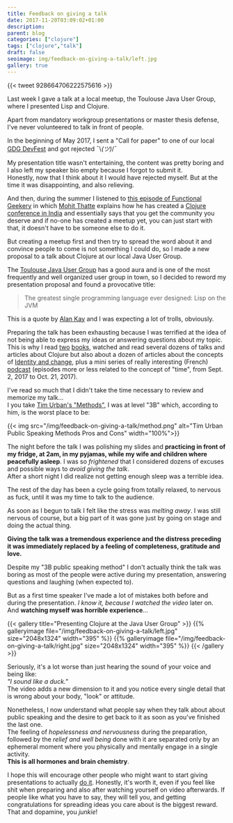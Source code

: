```yaml
---
title: Feedback on giving a talk
date: 2017-11-20T03:09:02+01:00
description:
parent: blog
categories: ["clojure"]
tags: ["clojure","talk"]
draft: false
seoimage: img/feedback-on-giving-a-talk/left.jpg
gallery: true
---
```


{{< tweet 928664706222575616 >}}

Last week I gave a talk at a local meetup, the Toulouse Java User Group,
where I presented Lisp and Clojure.

Apart from mandatory workgroup presentations or master thesis defense, I've
never volunteered to talk in front of people.

In the beginning of May 2017, I sent a "Call for paper" to one of our local
[GDG DevFest](https://devfesttoulouse.fr/) and got rejected ¯\\_(ツ)_/¯

My presentation title wasn't entertaining, the content was pretty boring and
I also left my speaker bio empty because I forgot to submit it.  
Honestly, now that I think about it I would have rejected myself. But at
the time it was disappointing, and also relieving.

And then, during the summer I listened to
[this episode of Functional Geekery][fn-geekery] in which
[Mohit Thatte][mohitthatte] explains how he has created a
[Clojure conference in India][inclojure] and essentially says that you get
the community you deserve and if no-one has created a meetup yet, you can
just start with that, it doesn't have to be someone else to do it.

But creating a meetup first and then try to spread the word about it and
convince people to come is not something I could do, so I made a new
proposal to a talk about Clojure at our local Java User Group.

The [Toulouse Java User Group][toulousejug] has a good aura and is one of the
most frequently and well organized user group in town, so I decided to
reword my presentation proposal and found a provocative title:

> The greatest single programming language ever designed: Lisp on the JVM

This is a quote by [Alan Kay][alankay] and I was expecting a lot of trolls,
obviously.

Preparing the talk has been exhausting because I was terrified at the idea
of not being able to express my ideas or answering questions about my topic.  
This is why I read [two][clj-in-action] [books][joy-of-clj], watched and read
several dozens of talks and articles about Clojure but also about a dozen of
articles about the concepts of [Identity and change][id-and-change], plus a
mini series of really interesting (French) [podcast][sledd] (episodes more or
less related to the concept of "time", from Sept. 2, 2017 to Oct. 21, 2017).

I've read so much that I didn't take the time necessary to review and memorize
my talk...  
I you take [Tim Urban's "Methods"][methods], I was at level "3B" which,
according to him, is the worst place to be:

{{< img src="/img/feedback-on-giving-a-talk/method.png" alt="Tim Urban Public Speaking Methods Pros and Cons" width="100%">}}

The night before the talk I was polishing my slides and **practicing in front of
my fridge, at 2am, in my pyjamas, while my wife and children where peacefully
asleep**. I was so *frightened* that I considered dozens of excuses and possible
ways to *avoid giving the talk*.  
After a short night I did realize not getting enough sleep was a terrible idea.

The rest of the day has been a cycle going from totally relaxed, to nervous
as fuck, until it was my time to talk to the audience.

As soon as I begun to talk I felt like the stress was *melting away*. I was
still nervous of course, but a big part of it was gone just by going on stage
and doing the actual thing.

**Giving the talk was a tremendous experience and the distress preceding it
was immediately replaced by a feeling of completeness, gratitude and love.**

Despite my "3B public speaking method" I don't actually think the talk was
boring as most of the people were active during my presentation, answering
questions and laughing (when expected to).

But as a first time speaker I've made a lot of mistakes both before and during
the presentation. *I know it, because I watched the video* later on. And
**watching myself was horrible experience**...

{{< gallery title="Presenting Clojure at the Java User Group" >}}
  {{% galleryimage file="/img/feedback-on-giving-a-talk/left.jpg"
  size="2048x1324" width="395" %}}
  {{% galleryimage file="/img/feedback-on-giving-a-talk/right.jpg"
  size="2048x1324" width="395" %}}
{{< /gallery >}}

Seriously, it's a lot worse than just hearing the sound of your voice and being
like:  
*"I sound like a duck."*  
The video adds a new dimension to it and you notice every single detail that
is wrong about your body, "look" or attitude.

Nonetheless, I now understand what people say when they talk about about
public speaking and the desire to get back to it as soon as you've finished
the last one.   
The feeling of *hopelessness and nervousness* during the preparation, followed
by the *relief and well being* done with it are separated only by an ephemeral
moment where you physically and mentally engage in a single activity.  
**This is all hormones and brain chemistry**.

I hope this will encourage other people who might want to start giving
presentations to actually [do it][do-it]. Honestly, it's worth it, even if you feel like
shit when preparing and also after watching yourself on video afterwards.
If people like what you have to say, they will tell you, and getting
congratulations for spreading ideas you care about is the biggest reward.  
That and dopamine, you *junkie*!


[mohitthatte]: https://twitter.com/mohitthatte
[fn-geekery]: https://www.functionalgeekery.com/episode-82-mohit-thatte/
[inclojure]: http://inclojure.org
[toulousejug]: http://www.toulousejug.org/
[alankay]: https://en.wikipedia.org/wiki/Alan_Kay
[clj-in-action]: https://www.manning.com/books/clojure-in-action-second-edition
[joy-of-clj]: https://www.manning.com/books/the-joy-of-clojure-second-edition
[id-and-change]: https://en.wikipedia.org/wiki/Identity_and_change
[sledd]: https://www.franceinter.fr/emissions/sur-les-epaules-de-darwin
[methods]: https://waitbutwhy.com/2016/03/doing-a-ted-talk-the-full-story.html
[do-it]: https://www.youtube.com/watch?v=os6U77Hhm_s
